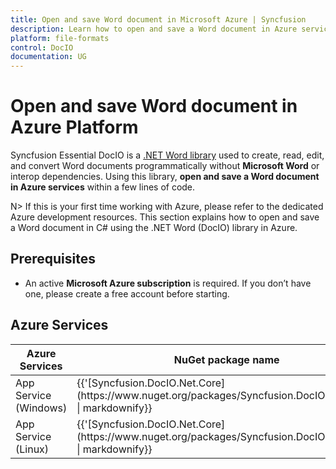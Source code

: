 ```yaml
---
title: Open and save Word document in Microsoft Azure | Syncfusion
description: Learn how to open and save a Word document in Azure services using Syncfusion .NET Word (DocIO) library in C#.
platform: file-formats
control: DocIO
documentation: UG
---
```


# Open and save Word document in Azure Platform 

Syncfusion Essential DocIO is a [.NET Word library](https://www.syncfusion.com/document-processing/word-framework/net/word-library) used to create, read, edit, and convert Word documents programmatically without **Microsoft Word** or interop dependencies. Using this library, **open and save a Word document in Azure services** within a few lines of code. 

N> If this is your first time working with Azure, please refer to the dedicated Azure development resources. This section explains how to open and save a Word document in C# using the .NET Word (DocIO) library in Azure. 

## Prerequisites 
* An active **Microsoft Azure subscription** is required. If you don’t have one, please create a free account before starting.

## Azure Services
<table>
<thead>
<tr>
<th>
Azure Services<br/></th><th>
NuGet package name<br/></th></tr></thead>

<tr>
<td>
App Service (Windows)<br/></td><td>
{{'[Syncfusion.DocIO.Net.Core](https://www.nuget.org/packages/Syncfusion.DocIO.Net.Core)' | markdownify}}</td></tr>
<tr>
<td>
App Service (Linux)<br/></td><td>
{{'[Syncfusion.DocIO.Net.Core](https://www.nuget.org/packages/Syncfusion.DocIO.Net.Core)' | markdownify}}<br/></td></tr>
</table>
